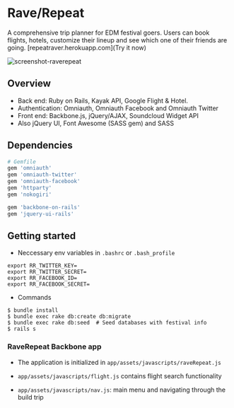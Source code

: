 Rave/Repeat
========

A comprehensive trip planner for EDM festival goers. Users can book flights, hotels, customize their lineup and see which one of their friends are going. [repeatraver.herokuapp.com](Try it now)

![screenshot-raverepeat](https://cloud.githubusercontent.com/assets/7177481/3650169/d85076c8-1119-11e4-9a78-b6272bd1b53e.png)

## Overview
  - Back end: Ruby on Rails, Kayak API, Google Flight & Hotel.
  - Authentication: Omniauth, Omniauth Facebook and Omniauth Twitter
  - Front end: Backbone.js, jQuery/AJAX, Soundcloud Widget API
  - Also jQuery UI, Font Awesome (SASS gem) and SASS


## Dependencies

```ruby
# Gemfile
gem 'omniauth'
gem 'omniauth-twitter'
gem 'omniauth-facebook'
gem 'httparty'
gem 'nokogiri'

gem 'backbone-on-rails'
gem 'jquery-ui-rails'
```

## Getting started

* Neccessary env variables in `.bashrc` or `.bash_profile`
```
export RR_TWITTER_KEY=
export RR_TWITTER_SECRET=
export RR_FACEBOOK_ID=
export RR_FACEBOOK_SECRET=
```

* Commands
```
$ bundle install
$ bundle exec rake db:create db:migrate
$ bundle exec rake db:seed  # Seed databases with festival info
$ rails s
```

### RaveRepeat Backbone app

* The application is initialized in `app/assets/javascripts/raveRepeat.js`

* `app/assets/javascripts/flight.js` contains flight search functionality
* `app/assets/javascripts/nav.js`: main menu and navigating through the build trip
